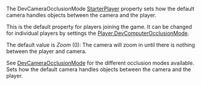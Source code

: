 The DevCameraOcclusionMode [StarterPlayer](https://create.roblox.com/docs/reference/engine/classes/StarterPlayer) property sets how the default
camera handles objects between the camera and the player.

This is the default property for players joining the game. It can be
changed for individual players by settings the
[Player.DevComputerOcclusionMode](https://create.roblox.com/docs/reference/engine/classes/Player#DevComputerOcclusionMode).

The default value is _Zoom_ (0): The camera will zoom in until there is
nothing between the player and camera.

See [DevCameraOcclusionMode](https://developer.roblox.com/en-us/api-reference/enum/DevCameraOcclusionMode) for the different occlusion modes
available. Sets how the default camera handles objects between the camera
and the player.